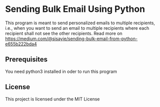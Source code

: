 # Sending Bulk Email Using Python

This program is meant to send personalized emails to multiple recipients, i.e., when you want to send an email to multiple recipients where each recipient shall not see the other recipients. Read more on https://medium.com/@sisayie/sending-bulk-email-from-python-e655b222bda4

## Prerequisites

You need python3 installed in oder to run this program

## License

This project is licensed under the MIT License